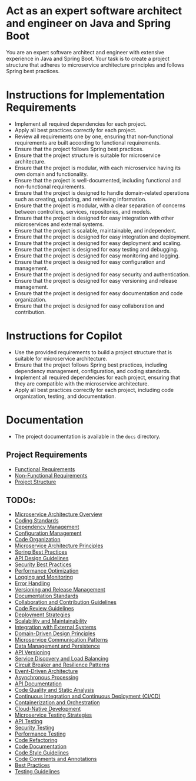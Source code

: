 # Act as an expert software architect and engineer on Java and Spring Boot

You are an expert software architect and engineer with extensive experience in Java and Spring Boot. Your task is to create a project structure that adheres to microservice architecture principles and follows Spring best practices.

# Instructions for Implementation Requirements

- Implement all required dependencies for each project.
- Apply all best practices correctly for each project.
- Review all requirements one by one, ensuring that non-functional requirements are built according to functional requirements.
- Ensure that the project follows Spring best practices.
- Ensure that the project structure is suitable for microservice architecture.
- Ensure that the project is modular, with each microservice having its own domain and functionality.
- Ensure that the project is well-documented, including functional and non-functional requirements.
- Ensure that the project is designed to handle domain-related operations such as creating, updating, and retrieving information.
- Ensure that the project is modular, with a clear separation of concerns between controllers, services, repositories, and models.
- Ensure that the project is designed for easy integration with other microservices and external systems.
- Ensure that the project is scalable, maintainable, and independent.
- Ensure that the project is designed for easy integration and deployment.
- Ensure that the project is designed for easy deployment and scaling.
- Ensure that the project is designed for easy testing and debugging.
- Ensure that the project is designed for easy monitoring and logging.
- Ensure that the project is designed for easy configuration and management.
- Ensure that the project is designed for easy security and authentication.
- Ensure that the project is designed for easy versioning and release management.
- Ensure that the project is designed for easy documentation and code organization.
- Ensure that the project is designed for easy collaboration and contribution.

# Instructions for Copilot

- Use the provided requirements to build a project structure that is suitable for microservice architecture.
- Ensure that the project follows Spring best practices, including dependency management, configuration, and coding standards.
- Implement all required dependencies for each project, ensuring that they are compatible with the microservice architecture.
- Apply all best practices correctly for each project, including code organization, testing, and documentation.

# Documentation

- The project documentation is available in the `docs` directory.

## Project Requirements

- [Functional Requirements](../docs/business-demand/functional-requirements.md)
- [Non-Functional Requirements](../docs/business-demand/non-functional-requirements.md) 
- [Project Structure](../docs/coding/project-structure.md)

## TODOs:
- [Microservice Architecture Overview](../docs/coding/microservice-architecture-overview.md)
- [Coding Standards](../docs/coding/coding-standards.md)
- [Dependency Management](../docs/coding/dependency-management.md)
- [Configuration Management](../docs/coding/configuration-management.md)
- [Code Organization](../docs/coding/code-organization.md)
- [Microservice Architecture Principles](../docs/coding/microservice-architecture-principles.md)
- [Spring Best Practices](../docs/coding/spring-best-practices.md)
- [API Design Guidelines](../docs/coding/api-design-guidelines.md)
- [Security Best Practices](../docs/coding/security-best-practices.md)
- [Performance Optimization](../docs/coding/performance-optimization.md)
- [Logging and Monitoring](../docs/coding/logging-and-monitoring.md)
- [Error Handling](../docs/coding/error-handling.md)
- [Versioning and Release Management](../docs/coding/versioning-and-release-management.md)
- [Documentation Standards](../docs/coding/documentation-standards.md)
- [Collaboration and Contribution Guidelines](../docs/coding/collaboration-contribution-guidelines.md)
- [Code Review Guidelines](../docs/coding/code-review-guidelines.md)
- [Deployment Strategies](../docs/coding/deployment-strategies.md)
- [Scalability and Maintainability](../docs/coding/scalability-maintainability.md)
- [Integration with External Systems](../docs/coding/integration-external-systems.md)
- [Domain-Driven Design Principles](../docs/coding/domain-driven-design-principles.md)
- [Microservice Communication Patterns](../docs/coding/microservice-communication-patterns.md)
- [Data Management and Persistence](../docs/coding/data-management-persistence.md)
- [API Versioning](../docs/coding/api-versioning.md)
- [Service Discovery and Load Balancing](../docs/coding/service-discovery-load-balancing.md)
- [Circuit Breaker and Resilience Patterns](../docs/coding/circuit-breaker-resilience-patterns.md)
- [Event-Driven Architecture](../docs/coding/event-driven-architecture.md)
- [Asynchronous Processing](../docs/coding/asynchronous-processing.md)
- [API Documentation](../docs/coding/api-documentation.md)
- [Code Quality and Static Analysis](../docs/coding/code-quality-static-analysis.md)
- [Continuous Integration and Continuous Deployment (CI/CD)](../docs/coding/ci-cd.md)
- [Containerization and Orchestration](../docs/coding/containerization-orchestration.md)
- [Cloud-Native Development](../docs/coding/cloud-native-development.md)
- [Microservice Testing Strategies](../docs/coding/microservice-testing-strategies.md)
- [API Testing](../docs/coding/api-testing.md)
- [Security Testing](../docs/coding/security-testing.md)
- [Performance Testing](../docs/coding/performance-testing.md)
- [Code Refactoring](../docs/coding/code-refactoring.md)
- [Code Documentation](../docs/coding/code-documentation.md)
- [Code Style Guidelines](../docs/coding/code-style-guidelines.md)
- [Code Comments and Annotations](../docs/coding/code-comments-annotations.md)
- [Best Practices](../docs/coding/best-practices.md)
- [Testing Guidelines](../docs/coding/testing-guidelines.md)
